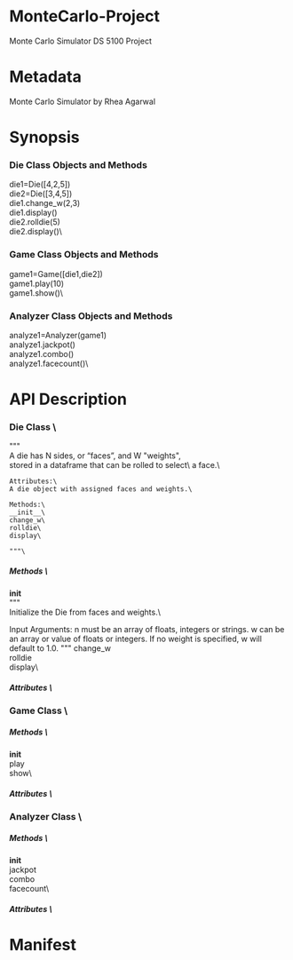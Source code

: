 # MonteCarlo-Project
Monte Carlo Simulator DS 5100 Project

# Metadata
Monte Carlo Simulator by Rhea Agarwal

# Synopsis
### Die Class Objects and Methods
die1=Die([4,2,5])\
die2=Die([3,4,5])\
die1.change_w(2,3)\
die1.display()\
die2.rolldie(5)\
die2.display()\

### Game Class Objects and Methods
game1=Game([die1,die2])\
game1.play(10)\
game1.show()\


### Analyzer Class Objects and Methods
analyze1=Analyzer(game1)\
analyze1.jackpot()\
analyze1.combo()\
analyze1.facecount()\

# API Description

### Die Class \
 """\
    A die has N sides, or “faces”, and W "weights",\
    stored in a dataframe that can be rolled to select\ 
    a face.\ 
  
    Attributes:\
    A die object with assigned faces and weights.\
    
    Methods:\
    __init__\
    change_w\
    rolldie\
    display\
   
    """\
##### Methods \
__init__\
 """\
   Initialize the Die from faces and weights.\ 
       
   Input Arguments:
   n must be an array of floats, integers or strings.
   w can be an array or value of floats or integers. 
   If no weight is specified, w will default to 1.0.
 """
change_w\
rolldie\
display\

##### Attributes \

### Game Class \
##### Methods \
__init__\
play\
show\

##### Attributes \


### Analyzer Class \
##### Methods \
__init__\
jackpot\
combo\
facecount\

##### Attributes \


# Manifest
